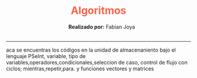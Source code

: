 <div align="center">   
  <h1 style="color:Tomato;"><strong>Algoritmos</strong></h1>  
  <strong>Realizado por:</strong> Fabian Joya<br>
</div> 
<br><hr>
<p>
  aca se encuentras los códigos en la unidad de almacenaniento bajo el lenguaje PSeInt, variable, tipo de variables,operadores,condicionales,seleccion de caso, control de flujo con ciclos; mientras,repetir,para. y funciones vectores y matrices
</p>
